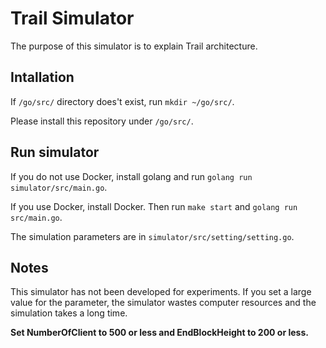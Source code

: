 # Trail Simulator
The purpose of this simulator is to explain Trail architecture.

## Intallation
If `/go/src/` directory does't exist, run `mkdir ~/go/src/`.

Please install this repository under `/go/src/`.

## Run simulator
If you do not use Docker, install golang and run `golang run simulator/src/main.go`.

If you use Docker, install Docker. Then run `make start` and `golang run src/main.go`.

The simulation parameters are in `simulator/src/setting/setting.go`.

## Notes
This simulator has not been developed for experiments.
If you set a large value for the parameter, the simulator wastes computer resources and the simulation takes a long time.

**Set NumberOfClient to 500 or less and EndBlockHeight to 200 or less.**



